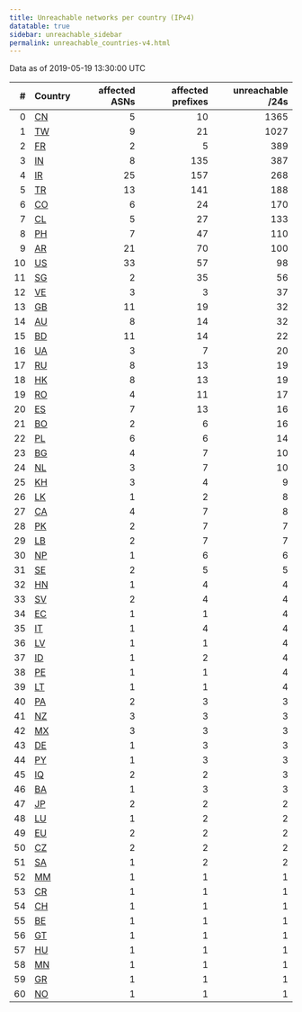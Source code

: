 ```yaml
---
title: Unreachable networks per country (IPv4)
datatable: true
sidebar: unreachable_sidebar
permalink: unreachable_countries-v4.html
---
```


Data as of 2019-05-19 13:30:00 UTC

<div class="datatable-begin"></div>

|   # | Country                      |   affected ASNs |   affected prefixes |   unreachable /24s |
|----:|:-----------------------------|----------------:|--------------------:|-------------------:|
|   0 | [CN](unreachable_cn-v4.html) |               5 |                  10 |               1365 |
|   1 | [TW](unreachable_tw-v4.html) |               9 |                  21 |               1027 |
|   2 | [FR](unreachable_fr-v4.html) |               2 |                   5 |                389 |
|   3 | [IN](unreachable_in-v4.html) |               8 |                 135 |                387 |
|   4 | [IR](unreachable_ir-v4.html) |              25 |                 157 |                268 |
|   5 | [TR](unreachable_tr-v4.html) |              13 |                 141 |                188 |
|   6 | [CO](unreachable_co-v4.html) |               6 |                  24 |                170 |
|   7 | [CL](unreachable_cl-v4.html) |               5 |                  27 |                133 |
|   8 | [PH](unreachable_ph-v4.html) |               7 |                  47 |                110 |
|   9 | [AR](unreachable_ar-v4.html) |              21 |                  70 |                100 |
|  10 | [US](unreachable_us-v4.html) |              33 |                  57 |                 98 |
|  11 | [SG](unreachable_sg-v4.html) |               2 |                  35 |                 56 |
|  12 | [VE](unreachable_ve-v4.html) |               3 |                   3 |                 37 |
|  13 | [GB](unreachable_gb-v4.html) |              11 |                  19 |                 32 |
|  14 | [AU](unreachable_au-v4.html) |               8 |                  14 |                 32 |
|  15 | [BD](unreachable_bd-v4.html) |              11 |                  14 |                 22 |
|  16 | [UA](unreachable_ua-v4.html) |               3 |                   7 |                 20 |
|  17 | [RU](unreachable_ru-v4.html) |               8 |                  13 |                 19 |
|  18 | [HK](unreachable_hk-v4.html) |               8 |                  13 |                 19 |
|  19 | [RO](unreachable_ro-v4.html) |               4 |                  11 |                 17 |
|  20 | [ES](unreachable_es-v4.html) |               7 |                  13 |                 16 |
|  21 | [BO](unreachable_bo-v4.html) |               2 |                   6 |                 16 |
|  22 | [PL](unreachable_pl-v4.html) |               6 |                   6 |                 14 |
|  23 | [BG](unreachable_bg-v4.html) |               4 |                   7 |                 10 |
|  24 | [NL](unreachable_nl-v4.html) |               3 |                   7 |                 10 |
|  25 | [KH](unreachable_kh-v4.html) |               3 |                   4 |                  9 |
|  26 | [LK](unreachable_lk-v4.html) |               1 |                   2 |                  8 |
|  27 | [CA](unreachable_ca-v4.html) |               4 |                   7 |                  8 |
|  28 | [PK](unreachable_pk-v4.html) |               2 |                   7 |                  7 |
|  29 | [LB](unreachable_lb-v4.html) |               2 |                   7 |                  7 |
|  30 | [NP](unreachable_np-v4.html) |               1 |                   6 |                  6 |
|  31 | [SE](unreachable_se-v4.html) |               2 |                   5 |                  5 |
|  32 | [HN](unreachable_hn-v4.html) |               1 |                   4 |                  4 |
|  33 | [SV](unreachable_sv-v4.html) |               2 |                   4 |                  4 |
|  34 | [EC](unreachable_ec-v4.html) |               1 |                   1 |                  4 |
|  35 | [IT](unreachable_it-v4.html) |               1 |                   4 |                  4 |
|  36 | [LV](unreachable_lv-v4.html) |               1 |                   1 |                  4 |
|  37 | [ID](unreachable_id-v4.html) |               1 |                   2 |                  4 |
|  38 | [PE](unreachable_pe-v4.html) |               1 |                   1 |                  4 |
|  39 | [LT](unreachable_lt-v4.html) |               1 |                   1 |                  4 |
|  40 | [PA](unreachable_pa-v4.html) |               2 |                   3 |                  3 |
|  41 | [NZ](unreachable_nz-v4.html) |               3 |                   3 |                  3 |
|  42 | [MX](unreachable_mx-v4.html) |               3 |                   3 |                  3 |
|  43 | [DE](unreachable_de-v4.html) |               1 |                   3 |                  3 |
|  44 | [PY](unreachable_py-v4.html) |               1 |                   3 |                  3 |
|  45 | [IQ](unreachable_iq-v4.html) |               2 |                   2 |                  3 |
|  46 | [BA](unreachable_ba-v4.html) |               1 |                   3 |                  3 |
|  47 | [JP](unreachable_jp-v4.html) |               2 |                   2 |                  2 |
|  48 | [LU](unreachable_lu-v4.html) |               1 |                   2 |                  2 |
|  49 | [EU](unreachable_eu-v4.html) |               2 |                   2 |                  2 |
|  50 | [CZ](unreachable_cz-v4.html) |               2 |                   2 |                  2 |
|  51 | [SA](unreachable_sa-v4.html) |               1 |                   2 |                  2 |
|  52 | [MM](unreachable_mm-v4.html) |               1 |                   1 |                  1 |
|  53 | [CR](unreachable_cr-v4.html) |               1 |                   1 |                  1 |
|  54 | [CH](unreachable_ch-v4.html) |               1 |                   1 |                  1 |
|  55 | [BE](unreachable_be-v4.html) |               1 |                   1 |                  1 |
|  56 | [GT](unreachable_gt-v4.html) |               1 |                   1 |                  1 |
|  57 | [HU](unreachable_hu-v4.html) |               1 |                   1 |                  1 |
|  58 | [MN](unreachable_mn-v4.html) |               1 |                   1 |                  1 |
|  59 | [GR](unreachable_gr-v4.html) |               1 |                   1 |                  1 |
|  60 | [NO](unreachable_no-v4.html) |               1 |                   1 |                  1 |

<div class="datatable-end"></div>